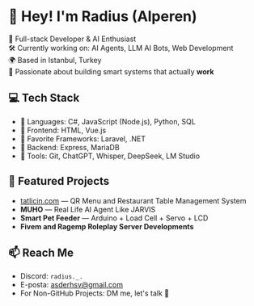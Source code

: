 # 👋 Hey! I'm Radius (Alperen)

🎯 Full-stack Developer & AI Enthusiast  
🛠️ Currently working on: AI Agents, LLM AI Bots, Web Development  
🌍 Based in Istanbul, Turkey  
🧠 Passionate about building smart systems that actually **work**

## 💻 Tech Stack

- 🔹 Languages: C#, JavaScript (Node.js), Python, SQL
- 🔹 Frontend: HTML, Vue.js
- 🔹 Favorite Frameworks: Laravel, .NET
- 🔹 Backend: Express, MariaDB
- 🔹 Tools: Git, ChatGPT, Whisper, DeepSeek, LM Studio
## 🚀 Featured Projects

- [tatlicin.com](https://tatlicin.com) — QR Menu and Restaurant Table Management System
- **MUHO** — Real Life AI Agent Like JARVIS  
- **Smart Pet Feeder** — Arduino + Load Cell + Servo + LCD
- **Fivem and Ragemp Roleplay Server Developments**

## 📫 Reach Me

- Discord: `radius._.`
- E-posta: [asderhsv@gmail.com](mailto:asderhsv@gmail.com)
- For Non-GitHub Projects: DM me, let's talk 🔧
